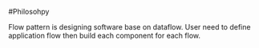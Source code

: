 #Philosohpy

Flow pattern is designing software base on dataflow. User need to define application flow then build each component for each flow.

